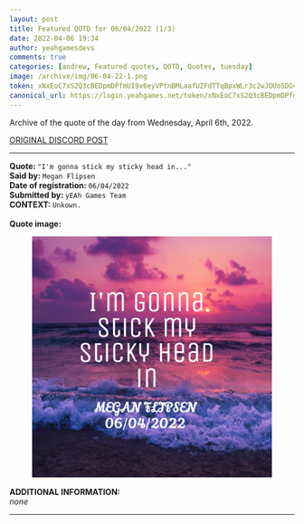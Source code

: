 ```yaml
---
layout: post
title: Featured QOTD for 06/04/2022 (1/3)
date: 2022-04-06 19:34
author: yeahgamesdevs
comments: true
categories: [andrew, Featured quotes, QOTD, Quotes, tuesday]
image: /archive/img/06-04-22-1.png
token: xNxEoC7xS2Q3cBEDpmDPfmUI9x6eyVPtnBMLaafUZFdTTqBpxWLr3c2wJOUoSDGvdryQMesauQFJJkT5CndKDhNXDqWohrJU83mZButrYDpd3lU7xHNY9n0hk2cpgavAhtWfmgOQKWg4
canonical_url: https://login.yeahgames.net/token/xNxEoC7xS2Q3cBEDpmDPfmUI9x6eyVPtnBMLaafUZFdTTqBpxWLr3c2wJOUoSDGvdryQMesauQFJJkT5CndKDhNXDqWohrJU83mZButrYDpd3lU7xHNY9n0hk2cpgavAhtWfmgOQKWg4
---
```

<!-- wp:paragraph -->
<p>Archive of the quote of the day from Wednesday, April 6th, 2022. </p>
<!-- /wp:paragraph -->

<!-- wp:buttons {"layout":{"type":"flex","justifyContent":"left"}} -->
<div class="wp-block-buttons"><!-- wp:button {"textColor":"vivid-cyan-blue","align":"center","style":{"border":{"radius":"18px"}},"className":"is-style-fill"} -->
<div class="wp-block-button aligncenter is-style-fill"><a class="wp-block-button__link has-vivid-cyan-blue-color has-text-color wp-element-button" href="https://discord.com/channels/887052880782176266/958100064079839303/961401502470131852" style="border-radius:18px;">ORIGINAL DISCORD POST</a></div>
<!-- /wp:button --></div>
<!-- /wp:buttons -->

<!-- wp:separator {"align":"center","className":"is-style-wide"} -->
<hr class="wp-block-separator aligncenter has-alpha-channel-opacity is-style-wide" />
<!-- /wp:separator -->

<!-- wp:paragraph -->
<p><strong>Quote: </strong><code>"I'm gonna stick my sticky head in..."</code><br><strong>Said by: </strong><code>Megan Flipsen</code><br><strong>Date of registration: </strong><code>06/04/2022</code> <br><strong>Submitted by: </strong><code>yEAh Games Team</code><br><strong>CONTEXT: </strong><code>Unkown.</code><br><br><strong>Quote image:</strong></p>
<!-- /wp:paragraph -->

<!-- wp:image {"sizeSlug":"large","linkDestination":"none"} -->
<figure class="wp-block-image size-large"><img src="/archive/img/06-04-22-1.png" alt="" /></figure>
<!-- /wp:image -->

<!-- wp:paragraph -->
<p><strong>ADDITIONAL INFORMATION:</strong><br><em>none</em></p>
<!-- /wp:paragraph -->

<!-- wp:separator {"className":"is-style-wide"} -->
<hr class="wp-block-separator has-alpha-channel-opacity is-style-wide" />
<!-- /wp:separator -->
